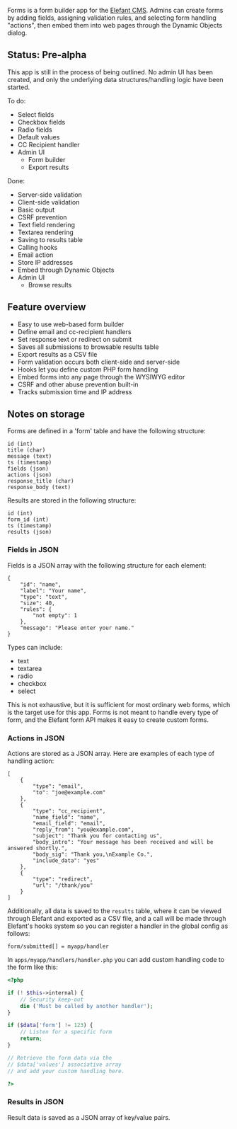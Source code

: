 Forms is a form builder app for the [Elefant CMS](http://www.elefantcms.com/).
Admins can create forms by adding fields, assigning validation rules, and
selecting form handling "actions", then embed them into web pages through
the Dynamic Objects dialog.

## Status: Pre-alpha

This app is still in the process of being outlined. No admin UI has been
created, and only the underlying data structures/handling logic have been
started.

To do:

* Select fields
* Checkbox fields
* Radio fields
* Default values
* CC Recipient handler
* Admin UI
  * Form builder
  * Export results

Done:

* Server-side validation
* Client-side validation
* Basic output
* CSRF prevention
* Text field rendering
* Textarea rendering
* Saving to results table
* Calling hooks
* Email action
* Store IP addresses
* Embed through Dynamic Objects
* Admin UI
  * Browse results

## Feature overview

* Easy to use web-based form builder
* Define email and cc-recipient handlers
* Set response text or redirect on submit
* Saves all submissions to browsable results table
* Export results as a CSV file
* Form validation occurs both client-side and server-side
* Hooks let you define custom PHP form handling
* Embed forms into any page through the WYSIWYG editor
* CSRF and other abuse prevention built-in
* Tracks submission time and IP address

## Notes on storage

Forms are defined in a 'form' table and have the following structure:

```
id (int)
title (char)
message (text)
ts (timestamp)
fields (json)
actions (json)
response_title (char)
response_body (text)
```

Results are stored in the following structure:

```
id (int)
form_id (int)
ts (timestamp)
results (json)
```

### Fields in JSON

Fields is a JSON array with the following structure for each element:

```
{
	"id": "name",
	"label": "Your name",
	"type": "text",
	"size": 40,
	"rules": {
		"not empty": 1
	},
	"message": "Please enter your name."
}
```

Types can include:

* text
* textarea
* radio
* checkbox
* select

This is not exhaustive, but it is sufficient for most ordinary web forms, which
is the target use for this app. Forms is not meant to handle every type of form,
and the Elefant form API makes it easy to create custom forms.

### Actions in JSON

Actions are stored as a JSON array. Here are examples of each type of handling action:

```
[
	{
		"type": "email",
		"to": "joe@example.com"
	},
	{
		"type": "cc_recipient",
		"name_field": "name",
		"email_field": "email",
		"reply_from": "you@example.com",
		"subject": "Thank you for contacting us",
		"body_intro": "Your message has been received and will be answered shortly.",
		"body_sig": "Thank you,\nExample Co.",
		"include_data": "yes"
	},
	{
		"type": "redirect",
		"url": "/thank/you"
	}
]
```

Additionally, all data is saved to the `results` table, where it can be viewed through
Elefant and exported as a CSV file, and a call will be made through Elefant's hooks
system so you can register a handler in the global config as follows:

```
form/submitted[] = myapp/handler
```

In `apps/myapp/handlers/handler.php` you can add custom handling code to the form
like this:

```php
<?php

if (! $this->internal) {
	// Security keep-out
	die ('Must be called by another handler');
}

if ($data['form'] != 123) {
	// Listen for a specific form
	return;
}

// Retrieve the form data via the
// $data['values'] associative array
// and add your custom handling here.

?>
```

### Results in JSON

Result data is saved as a JSON array of key/value pairs.
